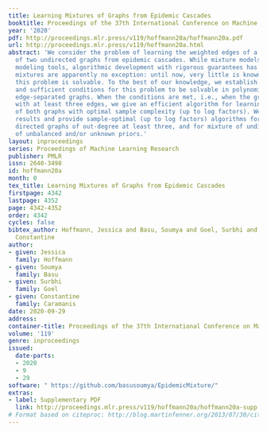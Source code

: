 ```yaml
---
title: Learning Mixtures of Graphs from Epidemic Cascades
booktitle: Proceedings of the 37th International Conference on Machine Learning
year: '2020'
pdf: http://proceedings.mlr.press/v119/hoffmann20a/hoffmann20a.pdf
url: http://proceedings.mlr.press/v119/hoffmann20a.html
abstract: 'We consider the problem of learning the weighted edges of a balanced mixture
  of two undirected graphs from epidemic cascades. While mixture models are popular
  modeling tools, algorithmic development with rigorous guarantees has lagged. Graph
  mixtures are apparently no exception: until now, very little is known about whether
  this problem is solvable. To the best of our knowledge, we establish the first necessary
  and sufficient conditions for this problem to be solvable in polynomial time on
  edge-separated graphs. When the conditions are met, i.e., when the graphs are connected
  with at least three edges, we give an efficient algorithm for learning the weights
  of both graphs with optimal sample complexity (up to log factors). We give complementary
  results and provide sample-optimal (up to log factors) algorithms for mixtures of
  directed graphs of out-degree at least three, and for mixture of undirected graphs
  of unbalanced and/or unknown priors.'
layout: inproceedings
series: Proceedings of Machine Learning Research
publisher: PMLR
issn: 2640-3498
id: hoffmann20a
month: 0
tex_title: Learning Mixtures of Graphs from Epidemic Cascades
firstpage: 4342
lastpage: 4352
page: 4342-4352
order: 4342
cycles: false
bibtex_author: Hoffmann, Jessica and Basu, Soumya and Goel, Surbhi and Caramanis,
  Constantine
author:
- given: Jessica
  family: Hoffmann
- given: Soumya
  family: Basu
- given: Surbhi
  family: Goel
- given: Constantine
  family: Caramanis
date: 2020-09-29
address: 
container-title: Proceedings of the 37th International Conference on Machine Learning
volume: '119'
genre: inproceedings
issued:
  date-parts:
  - 2020
  - 9
  - 29
software: " https://github.com/basusoumya/EpidemicMixture/"
extras:
- label: Supplementary PDF
  link: http://proceedings.mlr.press/v119/hoffmann20a/hoffmann20a-supp.pdf
# Format based on citeproc: http://blog.martinfenner.org/2013/07/30/citeproc-yaml-for-bibliographies/
---
```

